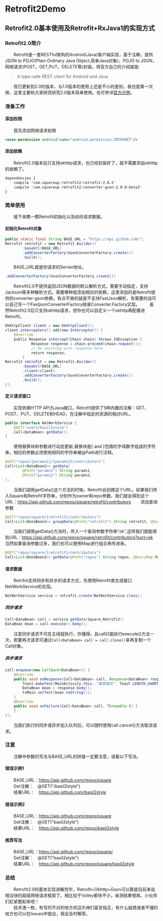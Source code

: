 # Retrofit2Demo
## Retrofit2.0基本使用及Retrofit+RxJava1的实现方式
### Retrofit2.0简介  
　　Retrofit是一套RESTful架构的Android(Java)客户端实现，基于注解，提供JSON to POJO(Plain Ordinary Java Object,简单Java对象)，POJO to JSON，网络请求(POST，GET,PUT，DELETE等)封装。用官方自己的介绍就是:
>A type-safe REST client for Android and Java

　　现已更新到2.0的版本，与1.0版本的使用上还是不小的差别，我也是第一次用，这里主要和大家研究研究2.0版本简单使用。也可参详[官方示例](http://square.github.io/retrofit/)。
<!--more-->  
### 准备工作
#### 添加权限
　　首先添加网络请求权限
```xml
<uses-permission android:name="android.permission.INTERNET"/>
```
#### 添加依赖
　　Retrofit2.0版本后只支持okhttp请求，也已经封装好了，就不需要添加okhttp的依赖了。
```xml
dependencies {
    compile 'com.squareup.retrofit2:retrofit:2.0.2'
    compile 'com.squareup.retrofit2:converter-gson:2.0.0-beta3'
}
```
### 简单使用
　　接下来瞧一瞧Retrofit初始化以及如何请求数据。
#### 初始化Retrofit对象
```java
public static final String BASE_URL = "https://api.github.com/";
Retrofit retrofit = new Retrofit.Builder()
        .baseUrl(BASE_URL)
        .addConverterFactory(GsonConverterFactory.create())
        .build();
```
　　BASE_URL就是你请求的Server地址。
```java
.addConverterFactory(GsonConverterFactory.create())
```
　　Retrofit2.0不提供返回JSON数据的默认解析方式，需要手动指定，支持Jackson等多种解析方式。需要哪种就添加相应的依赖，这里添加的是Retrofit提供的converter-gson依赖。有点不爽的就是不支持FastJson解析，有需要的话可以自己写一个FastjsonConverterFactory继承Converter.Factory实现。
　　虽然Retrofit2.0后只支持okhttp请求，但你也可以自定义一个okhttp再配置进Retrofit。
```java
OkHttpClient client = new OkHttpClient();
client.interceptors().add(new Interceptor() {
    @Override
    public Response intercept(Chain chain) throws IOException {
            Response response = chain.proceed(chain.request());
            // Do anything with response here
            return response;
        }
Retrofit retrofit = new Retrofit.Builder()
        .baseUrl(BASE_URL)
        .client(client)
        .addConverterFactory(GsonConverterFactory.create())
        .build();
});
```
#### 定义请求接口
　　实现转换HTTP API为Java接口，Retrofit提供了5种内置的注解：GET、POST、PUT、DELETE和HEAD，在注解中指定的资源的相对URL。
```java
public interface NetWorkService {
	@GET("users/basil2style")
    Call<DataBean> getData();
}
```
　　使用替换块和参数进行动态更新,替换块是{ and }包围的字母数字组成的字符串，相应的参数必须使用相同的字符串被@Path进行注释。
```java
@GET("repos/{params1}/{params2}/contributors")
Call<List<DataBean2>> getData(
        @Path("params1") String params1,
        @Path("params2") String params2,
);
```
　　当我们调用getData()这个方法的时候，Retrofit会创建这个URL。如果我们传入Square和Retrofit字符串，分别作为owner和repo参数。我们就会得到这个URL：https://api.github.com/repos/square/retrofit/contributors
　　添加查询参数
```java
@GET("repos/square/{retrofit}/contributors")
Call<List<DataBean2>> groupData(@Path("retrofit") String retrofit, @Query("sort") String sort);
```
　　当我们调用getData()方法时，传入一个查询参数字符串"ok",这样我们就能得到URL：https://api.github.com/repos/square/retrofit/contributors?sort=ok
　　当然如果查询参数过多，我们也可以使用Map进行组合再传进来。
```java
@GET("repos/square/{retrofit}/contributors")
Call<List<DataBean2>> getData(@Path("repos") String repos, @QueryMap Map<String, String> parameters);
```
#### 请求数据
　　Retrifot支持同步和异步的请求方式，先使用Retrofit类生成接口NetWorkService的实现。
```java
NetWorkService service = retrofit.create(NetWorkService.class);
```
##### 同步请求
```java
Call<DataBean> call = service.getData(Square,Retrofit);
DataBean bean = call.execute().body();
```
　　注意同步请求不可在主线程执行，你懂得。且call只能执行execute()方法一次，若要再次请求可通过`Call<DataBean> call = call.clone()`来再复制一个Call对象。
##### 异步请求
```java
call.enqueue(new Callback<DataBean>() {
    @Override
    public void onResponse(Call<DataBean> call, Response<DataBean> response) {
        Toast.makeText(MainActivity.this, "请求成功", Toast.LENGTH_SHORT).show();
        DataBean bean = response.body();
        tvMain.setText(bean.toString());
    }
    @Override
    public void onFailure(Call<DataBean> call, Throwable t) {
    }
});
```
　　当我们执行的同步或异步加入队列后，可以随时使用call.cancel()方法取消请求。
### 注意
　　注解中参数的写法与BASE_URL的拼接一定要注意，请看以下写法。
#### 错误示例1
　　BASE_URL：https://api.github.com/repos/square  
　　Get注解：　@GET("/basil2style")  
　　结果URL：　https://api.github.com/basil2style
#### 错误示例2
　　BASE_URL：https://api.github.com/repos/square  
　　Get注解：　@GET("basil2style")  
　　结果URL：　https://api.github.com/repos/basil2style
#### 推荐写法
　　BASE_URL：https://api.github.com/repos/square/  
　　Get注解：　@GET("basil2style")  
　　结果URL：　https://api.github.com/repos/square/basil2style
### 总结
　　Retrofit2.0的基本实现讲解完毕，Retrofit+Okhttp+Gson可以算是目前来说相当快的超级网络请求框架了。相比较于Volley都快不少，亲测结果很爽。小伙伴们赶紧整起来吧！  
　　技术渣一枚，有写的不对的地方欢迎大神们留言指正，有什么疑惑或者不懂的地方也可以在Issues中提出，我会及时解答。

